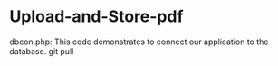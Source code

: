 # Upload-and-Store-pdf

dbcon.php: This code demonstrates to connect our application to the database.
git pull 
